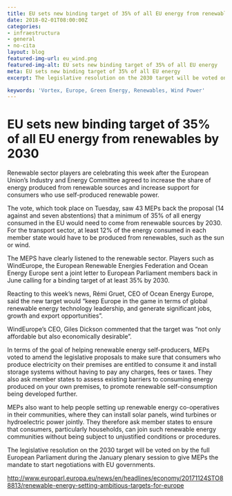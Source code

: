 ```yaml
---
title: EU sets new binding target of 35% of all EU energy from renewables by 2030
date: 2018-02-01T08:00:00Z
categories:
- infraestructura
- general
- no-cita
layout: blog
featured-img-url: eu_wind.png
featured-img-alt: EU sets new binding target of 35% of all EU energy
meta: EU sets new binding target of 35% of all EU energy
excerpt: The legislative resolution on the 2030 target will be voted on by the full European Parliament during the January plenary session to give MEPs the mandate to start negotiations with EU governments.

keywords: 'Vortex, Europe, Green Energy, Renewables, Wind Power'
---
```


# EU sets new binding target of 35% of all EU energy from renewables by 2030

Renewable sector players are celebrating this week after the European Union’s Industry and Energy Committee agreed to increase the share of energy produced from renewable sources and increase support for consumers who use self-produced renewable power.

The vote, which took place on Tuesday, saw 43 MEPs back the proposal (14 against and seven abstentions) that a minimum of 35% of all energy consumed in the EU would need to come from renewable sources by 2030. For the transport sector, at least 12% of the energy consumed in each member state would have to be produced from renewables, such as the sun or wind.

The MEPS have clearly listened to the renewable sector. Players such as WindEurope, the European Renewable Energies Federation and Ocean Energy Europe sent a joint letter to European Parliament members back in June calling for a binding target of at least 35% by 2030.

Reacting to this week’s news, Rémi Gruet, CEO of Ocean Energy Europe, said the new target would “keep Europe in the game in terms of global renewable energy technology leadership, and generate significant jobs, growth and export opportunities”.

WindEurope’s CEO, Giles Dickson commented that the target was “not only affordable but also economically desirable”.

In terms of the goal of helping renewable energy self-producers, MEPs voted to amend the legislative proposals to make sure that consumers who produce electricity on their premises are entitled to consume it and install storage systems without having to pay any charges, fees or taxes. They also ask member states to assess existing barriers to consuming energy produced on your own premises, to promote renewable self-consumption being developed further.

MEPs also want to help people setting up renewable energy co-operatives in their communities, where they can install solar panels, wind turbines or hydroelectric power jointly. They therefore ask member states to ensure that consumers, particularly households, can join such renewable energy communities without being subject to unjustified conditions or procedures.

The legislative resolution on the 2030 target will be voted on by the full European Parliament during the January plenary session to give MEPs the mandate to start negotiations with EU governments.

<a href="http://www.europarl.europa.eu/news/en/headlines/economy/20171124STO88813/renewable-energy-setting-ambitious-targets-for-europe">http://www.europarl.europa.eu/news/en/headlines/economy/20171124STO88813/renewable-energy-setting-ambitious-targets-for-europe</a>

